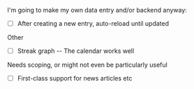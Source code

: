 I'm going to make my own data entry and/or backend anyway:
- [ ] After creating a new entry, auto-reload until updated

Other
- [ ] Streak graph -- The calendar works well

Needs scoping, or might not even be particularly useful
- [ ] First-class support for news articles etc
